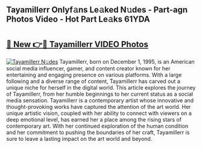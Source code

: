 ## Tayamillerr Onlyf𝚊ns Le𝚊ked N𝚞des - Part-agn Photos Video - Hot Part Le𝚊ks 61YDA

# <h2><a href="http://ab67613.deff.icu/?id=Tayamillerr">🔗 New 👉🔴 Tayamillerr VIDEO Photos</a></h2>

[![Tayamillerr N𝚞des](https://i.imgur.com/rIISA9y.gif)](http://ab67613.deff.icu/?id=Tayamillerr)
Tayamillerr, born on December 1, 1995, is an American social media influencer, gamer, and content creator known for her entertaining and engaging presence on various platforms. With a large following and a diverse range of content, Tayamillerr has carved out a unique niche for herself in the digital world. This article explores the journey of Tayamillerr, from her humble beginnings to her current status as a social media sensation. Tayamillerr is a contemporary artist whose innovative and thought-provoking works have captured the attention of the art world. Her unique artistic vision, coupled with her ability to connect with viewers on a deep emotional level, has earned her a place among the rising stars of contemporary art. With her continued exploration of the human condition and her commitment to pushing the boundaries of her craft, Tayamillerr is sure to leave a lasting impact on the art world and beyond.
